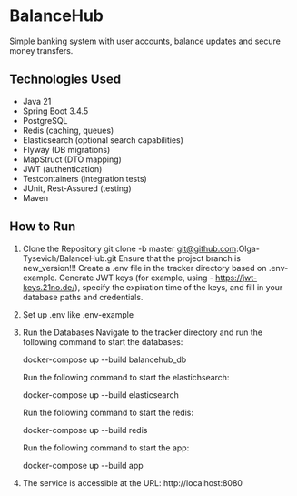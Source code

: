 # BalanceHub

Simple banking system with user accounts, balance updates and secure money transfers.

## Technologies Used

- Java 21
- Spring Boot 3.4.5
- PostgreSQL
- Redis (caching, queues)
- Elasticsearch (optional search capabilities)
- Flyway (DB migrations)
- MapStruct (DTO mapping)
- JWT (authentication)
- Testcontainers (integration tests)
- JUnit, Rest-Assured (testing)
- Maven

## How to Run
1. Clone the Repository
   git clone -b master git@github.com:Olga-Tysevich/BalanceHub.git
   Ensure that the project branch is new_version!!!
   Create a .env file in the tracker directory based on .env-example.
   Generate JWT keys (for example, using - https://jwt-keys.21no.de/), specify the expiration time of the keys, and fill in your database paths and credentials.

2. Set up .env like .env-example
3. Run the Databases
   Navigate to the tracker directory and run the following command to start the databases:

   docker-compose up --build balancehub_db

   Run the following command to start the elastichsearch:

   docker-compose up --build elasticsearch

   Run the following command to start the redis:

   docker-compose up --build redis

   Run the following command to start the app:

   docker-compose up --build app

4. The service is accessible at the URL: http://localhost:8080
